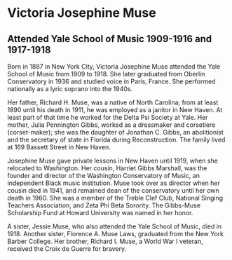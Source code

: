# Victoria Josephine Muse
## Attended Yale School of Music 1909-1916 and 1917-1918
Born in 1887 in New York City, Victoria Josephine Muse attended the Yale School of Music from 1909 to 1918. She later graduated from Oberlin Conservatory in 1936 and studied voice in Paris, France. She performed nationally as a lyric soprano into the 1940s. 

Her father, Richard H. Muse, was a native of North Carolina; from at least 1890 until his death in 1911, he was employed as a janitor in New Haven. At least part of that time he worked for the Delta Psi Society at Yale. Her mother, Julia Pennington Gibbs, worked as a dressmaker and corsetiere (corset-maker); she was the daughter of Jonathan C. Gibbs, an abolitionist and the secretary of state in Florida during Reconstruction. The family lived at 169 Bassett Street in New Haven.

Josephine Muse gave private lessons in New Haven until 1919, when she relocated to Washington. Her cousin, Harriet Gibbs Marshall, was the founder and director of the Washington Conservatory of Music, an independent Black music institution. Muse took over as director when her cousin died in 1941, and remained dean of the conservatory until her own death in 1960. She was a member of the Treble Clef Club, National Singing Teachers Association, and Zeta Phi Beta Sorority. The Gibbs-Muse Scholarship Fund at Howard University was named in her honor. 

A sister, Jessie Muse, who also attended the Yale School of Music, died in 1918. Another sister, Florence A. Muse Laws, graduated from the New York Barber College. Her brother, Richard I. Muse, a World War I veteran, received the Croix de Guerre for bravery.

